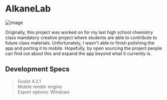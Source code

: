 # AlkaneLab

![image](https://github.com/HanzCEO/AlkaneLab/assets/40712686/d23f9595-265e-4288-a3e8-57dfaeab2bca)

Originally, this project was worked on for my last high school chemistry class mandatory creative project where students are able to contribute to future class materials.
Unfortunately, I wasn't able to finish polishing the app and porting it to mobile. Hopefully, by open sourcing the project people can find out about this and expand the app beyond what it currently is.

## Development Specs
> Godot 4.2.1<br/>
> Mobile render engine<br/>
> Export options: Windows
